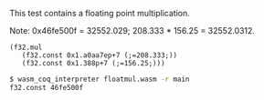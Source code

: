 This test contains a floating point multiplication.

Note: 0x46fe500f = 32552.029; 208.333 * 156.25 = 32552.0312.

```wasm
(f32.mul
   (f32.const 0x1.a0aa7ep+7 (;=208.333;))
   (f32.const 0x1.388p+7 (;=156.25;)))
```

```sh
$ wasm_coq_interpreter floatmul.wasm -r main
f32.const 46fe500f

```
